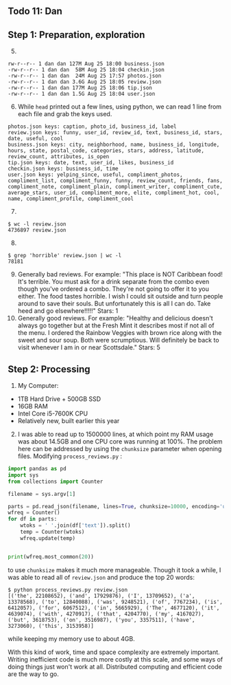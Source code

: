 ## Todo 11: Dan

## Step 1: Preparation, exploration

5.
```
rw-r--r-- 1 dan dan 127M Aug 25 18:00 business.json
-rw-r--r-- 1 dan dan  58M Aug 25 18:04 checkin.json
-rw-r--r-- 1 dan dan  24M Aug 25 17:57 photos.json
-rw-r--r-- 1 dan dan 3.6G Aug 25 18:05 review.json
-rw-r--r-- 1 dan dan 177M Aug 25 18:06 tip.json
-rw-r--r-- 1 dan dan 1.5G Aug 25 18:04 user.json
```
6. While `head` printed out a few lines, using python, we can read 1 line from each file and grab the keys used.
```
photos.json keys: caption, photo_id, business_id, label
review.json keys: funny, user_id, review_id, text, business_id, stars, date, useful, cool
business.json keys: city, neighborhood, name, business_id, longitude, hours, state, postal_code, categories, stars, address, latitude, review_count, attributes, is_open
tip.json keys: date, text, user_id, likes, business_id
checkin.json keys: business_id, time
user.json keys: yelping_since, useful, compliment_photos, compliment_list, compliment_funny, funny, review_count, friends, fans, compliment_note, compliment_plain, compliment_writer, compliment_cute, average_stars, user_id, compliment_more, elite, compliment_hot, cool, name, compliment_profile, compliment_cool
```
7.
```
$ wc -l review.json
4736897 review.json
```
8.
```
$ grep 'horrible' review.json | wc -l
78181
```
9. Generally bad reviews. For example: "This place is NOT Caribbean food! It's terrible. You must ask for a drink separate from the combo even though you've ordered a combo. They're not going to offer it to you either. The food tastes horrible. I wish I could sit outside and turn people around to save their souls. But unfortunately this is all I can do. Take heed and go elsewhere!!!!!" Stars: 1
10. Generally good reviews. For example: "Healthy and delicious doesn't always go together but at the Fresh Mint it describes most if not all of the menu.  I ordered the Rainbow Veggies with brown rice along with the sweet and sour soup.  Both were scrumptious.  Will definitely be back to visit whenever I am in or near Scottsdale." Stars: 5

## Step 2: Processing
1. My Computer:
  - 1TB Hard Drive + 500GB SSD
  - 16GB RAM
  - Intel Core i5-7600K CPU
  - Relatively new, built earlier this year
2. I was able to read up to 1500000 lines, at which point my RAM usage was about 14.5GB and one CPU core was running at 100%. The problem here can be addressed by using the `chunksize` parameter when opening files. Modifying `process_reviews.py` :

```python
import pandas as pd
import sys
from collections import Counter

filename = sys.argv[1]

parts = pd.read_json(filename, lines=True, chunksize=10000, encoding='utf-8')
wfreq = Counter()
for df in parts:
    wtoks = ' '.join(df['text']).split()
    temp = Counter(wtoks)
    wfreq.update(temp)


print(wfreq.most_common(20))

```
to use `chunksize` makes it much more manageable. Though it took a while, I was able to read all of `review.json` and produce the top 20 words:
```
$ python process_reviews.py review.json
[('the', 22108652), ('and', 17929876), ('I', 13709652), ('a', 13378568), ('to', 12840088), ('was', 9248521), ('of', 7767234), ('is', 6412057), ('for', 6067512), ('in', 5665929), ('The', 4677120), ('it', 4639074), ('with', 4270917), ('that', 4204770), ('my', 4167027), ('but', 3618753), ('on', 3516987), ('you', 3357511), ('have', 3273060), ('this', 3153958)]
```
while keeping my memory use to about 4GB.

With this kind of work, time and space complexity are extremely important. Writing inefficient code is much more costly at this scale, and some ways of doing things just won't work at all. Distributed computing and efficient code are the way to go.
